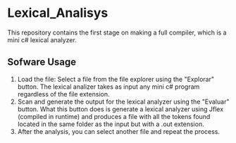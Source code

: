# Lexical_Analisys
This repository contains the first stage on making a full compiler, which is a mini c# lexical analyzer. 

## Sofware Usage 
1. Load the file: Select a file from the file explorer using the "Explorar" 
button. The lexical analizer takes as input any mini c# program regardless of the file extension. 
2. Scan and generate the output for the lexical analyzer using the 
"Evaluar" button. What this button does is generate a lexical analyzer 
using Jflex (compiled in runtime) and produces a file with all the tokens found 
located in the same folder as the input but with a .out extension. 
3. After the analysis, you can select another file and repeat the process. 
